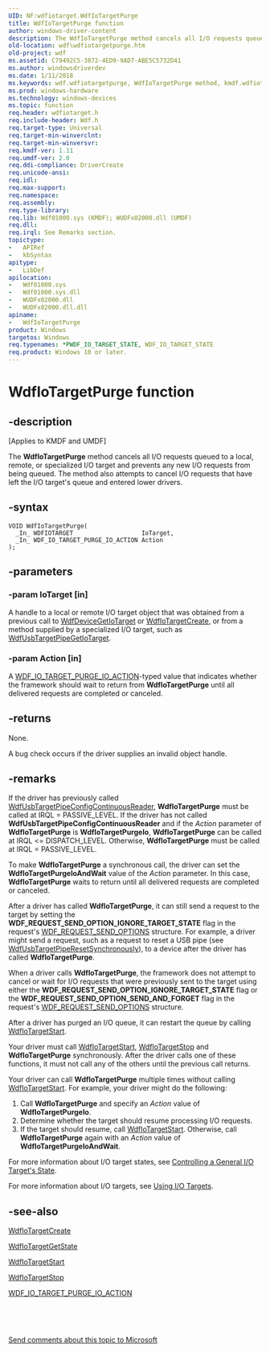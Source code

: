 ```yaml
---
UID: NF:wdfiotarget.WdfIoTargetPurge
title: WdfIoTargetPurge function
author: windows-driver-content
description: The WdfIoTargetPurge method cancels all I/O requests queued to a local, remote, or specialized I/O target and prevents any new I/O requests from being queued.
old-location: wdf\wdfiotargetpurge.htm
old-project: wdf
ms.assetid: C79492C5-3872-4ED9-9AD7-ABE5C5732D41
ms.author: windowsdriverdev
ms.date: 1/11/2018
ms.keywords: wdf.wdfiotargetpurge, WdfIoTargetPurge method, kmdf.wdfiotargetpurge, wdfiotarget/WdfIoTargetPurge, WdfIoTargetPurge
ms.prod: windows-hardware
ms.technology: windows-devices
ms.topic: function
req.header: wdfiotarget.h
req.include-header: Wdf.h
req.target-type: Universal
req.target-min-winverclnt: 
req.target-min-winversvr: 
req.kmdf-ver: 1.11
req.umdf-ver: 2.0
req.ddi-compliance: DriverCreate
req.unicode-ansi: 
req.idl: 
req.max-support: 
req.namespace: 
req.assembly: 
req.type-library: 
req.lib: Wdf01000.sys (KMDF); WUDFx02000.dll (UMDF)
req.dll: 
req.irql: See Remarks section.
topictype: 
-	APIRef
-	kbSyntax
apitype: 
-	LibDef
apilocation: 
-	Wdf01000.sys
-	Wdf01000.sys.dll
-	WUDFx02000.dll
-	WUDFx02000.dll.dll
apiname: 
-	WdfIoTargetPurge
product: Windows
targetos: Windows
req.typenames: *PWDF_IO_TARGET_STATE, WDF_IO_TARGET_STATE
req.product: Windows 10 or later.
---
```


# WdfIoTargetPurge function


## -description


<p class="CCE_Message">[Applies to KMDF and UMDF]

The <b>WdfIoTargetPurge</b> method cancels all I/O requests queued to a local, remote, or specialized I/O target and prevents any new I/O requests from being queued. The method also attempts to cancel I/O requests that have left the I/O target's queue and entered lower drivers.


## -syntax


````
VOID WdfIoTargetPurge(
  _In_ WDFIOTARGET                   IoTarget,
  _In_ WDF_IO_TARGET_PURGE_IO_ACTION Action
);
````


## -parameters




### -param IoTarget [in]

A handle to a local or remote I/O target object that was obtained from a previous call to <a href="..\wdfdevice\nf-wdfdevice-wdfdevicegetiotarget.md">WdfDeviceGetIoTarget</a> or <a href="..\wdfiotarget\nf-wdfiotarget-wdfiotargetcreate.md">WdfIoTargetCreate</a>, or from a method supplied by a specialized I/O target, such as <a href="..\wdfusb\nf-wdfusb-wdfusbtargetpipegetiotarget.md">WdfUsbTargetPipeGetIoTarget</a>.


### -param Action [in]

A <a href="..\wdfiotarget\ne-wdfiotarget-_wdf_io_target_purge_io_action.md">WDF_IO_TARGET_PURGE_IO_ACTION</a>-typed value that indicates whether the framework should wait to return from  <b>WdfIoTargetPurge</b> until all delivered requests are completed or canceled. 


## -returns


None.

A bug check occurs if the driver supplies an invalid object handle.





## -remarks


If the driver has previously called <a href="..\wdfusb\nf-wdfusb-wdfusbtargetpipeconfigcontinuousreader.md">WdfUsbTargetPipeConfigContinuousReader</a>, <b>WdfIoTargetPurge</b> must be called at IRQL = PASSIVE_LEVEL. 
If the driver has not called <b>WdfUsbTargetPipeConfigContinuousReader</b> and if the <i>Action</i> parameter of <b>WdfIoTargetPurge</b> is <b>WdfIoTargetPurgeIo</b>, <b>WdfIoTargetPurge</b> can be called at IRQL &lt;= DISPATCH_LEVEL. Otherwise, <b>WdfIoTargetPurge</b> must be called at IRQL = PASSIVE_LEVEL.

To make <b>WdfIoTargetPurge</b> a synchronous call, the driver can set the <b>WdfIoTargetPurgeIoAndWait</b> value of the <i>Action</i> parameter. In this case, <b>WdfIoTargetPurge</b> waits to return until all delivered requests are completed or canceled.

After a driver has called <b>WdfIoTargetPurge</b>, it can still send a request to the target by setting the <b>WDF_REQUEST_SEND_OPTION_IGNORE_TARGET_STATE</b> flag in the request's <a href="..\wdfrequest\ns-wdfrequest-_wdf_request_send_options.md">WDF_REQUEST_SEND_OPTIONS</a> structure. For example, a driver might send a request, such as a request to reset a USB pipe (see <a href="..\wdfusb\nf-wdfusb-wdfusbtargetpiperesetsynchronously.md">WdfUsbTargetPipeResetSynchronously</a>), to a device after the driver has called <b>WdfIoTargetPurge</b>.

When a driver calls <b>WdfIoTargetPurge</b>, the framework does not attempt to cancel or wait for I/O requests that were previously sent to the target using either the <b>WDF_REQUEST_SEND_OPTION_IGNORE_TARGET_STATE</b> flag or the <b>WDF_REQUEST_SEND_OPTION_SEND_AND_FORGET</b> flag in the request's <a href="..\wdfrequest\ns-wdfrequest-_wdf_request_send_options.md">WDF_REQUEST_SEND_OPTIONS</a> structure.

After a driver has purged an I/O queue, it can restart the queue by calling <a href="..\wdfiotarget\nf-wdfiotarget-wdfiotargetstart.md">WdfIoTargetStart</a>.

Your driver must call <a href="..\wdfiotarget\nf-wdfiotarget-wdfiotargetstart.md">WdfIoTargetStart</a>, <a href="..\wdfiotarget\nf-wdfiotarget-wdfiotargetstop.md">WdfIoTargetStop</a> and <b>WdfIoTargetPurge</b> synchronously. After the driver calls one of these functions, it must not call any of the others until the previous call returns.


Your driver can call <b>WdfIoTargetPurge</b> multiple times without calling <a href="..\wdfiotarget\nf-wdfiotarget-wdfiotargetstart.md">WdfIoTargetStart</a>. For example, your driver might do the following:
<ol>
<li>Call <b>WdfIoTargetPurge</b> and specify an <i>Action</i> value of <b>WdfIoTargetPurgeIo</b>.</li>
<li>Determine whether the target should resume processing I/O requests.</li>
<li>If the target should resume, call <a href="..\wdfiotarget\nf-wdfiotarget-wdfiotargetstart.md">WdfIoTargetStart</a>. Otherwise, call <b>WdfIoTargetPurge</b> again with an <i>Action</i> value of <b>WdfIoTargetPurgeIoAndWait</b>. 
</li>
</ol>


For more information about I/O target states, see <a href="https://msdn.microsoft.com/37f756bf-b655-428e-b72c-f86c71f1a2db">Controlling a General I/O Target's State</a>. 

For more information about I/O targets, see <a href="https://msdn.microsoft.com/77fd1b64-c3a9-4e12-ac69-0e3725695795">Using I/O Targets</a>.



## -see-also

<a href="..\wdfiotarget\nf-wdfiotarget-wdfiotargetcreate.md">WdfIoTargetCreate</a>

<a href="..\wdfiotarget\nf-wdfiotarget-wdfiotargetgetstate.md">WdfIoTargetGetState</a>

<a href="..\wdfiotarget\nf-wdfiotarget-wdfiotargetstart.md">WdfIoTargetStart</a>

<a href="..\wdfiotarget\nf-wdfiotarget-wdfiotargetstop.md">WdfIoTargetStop</a>

<a href="..\wdfiotarget\ne-wdfiotarget-_wdf_io_target_purge_io_action.md">WDF_IO_TARGET_PURGE_IO_ACTION</a>

 

 

<a href="mailto:wsddocfb@microsoft.com?subject=Documentation%20feedback [wdf\wdf]:%20WdfIoTargetPurge method%20 RELEASE:%20(1/11/2018)&amp;body=%0A%0APRIVACY STATEMENT%0A%0AWe use your feedback to improve the documentation. We don't use your email address for any other purpose, and we'll remove your email address from our system after the issue that you're reporting is fixed. While we're working to fix this issue, we might send you an email message to ask for more info. Later, we might also send you an email message to let you know that we've addressed your feedback.%0A%0AFor more info about Microsoft's privacy policy, see http://privacy.microsoft.com/en-us/default.aspx." title="Send comments about this topic to Microsoft">Send comments about this topic to Microsoft</a>

